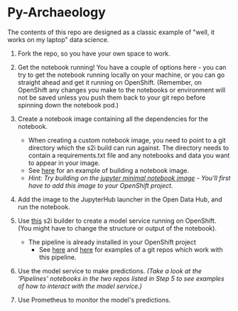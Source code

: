 # Py-Archaeology

The contents of this repo are designed as a classic example of "well, it works on my laptop" data science. 

1. Fork the repo, so you have your own space to work. 

2. Get the notebook running! You have a couple of options here - you can try to get the notebook running locally on your machine, or you can go straight ahead and get it running on OpenShift. (Remember, on OpenShift any changes you make to the notebooks or environment will not be saved unless you push them back to your git repo before spinning down the notebook pod.)

3. Create a notebook image containing all the dependencies for the notebook.
	- When creating a custom notebook image, you need to point to a git directory which the s2i build can run against. The directory needs to contain a requirements.txt file and any notebooks and data you want to appear in your image. 
	- See [here](https://github.com/willb/jupyter-notebooks#creating-custom-notebook-images) for an example of building a notebook image. 
	- _Hint: Try building on the [jupyter minimal notebook image](https://hub.docker.com/r/jupyter/minimal-notebook)
				- You'll first have to add this image to your OpenShift project._
4. Add the image to the JupyterHub launcher in the Open Data Hub, and run the notebook.

5. Use [this](https://github.com/willb/simple-model-s2i/blob/pipeline-s2i/.s2i/assemble) s2i builder to create a model service running on OpenShift. (You might have to change the structure or output of the notebook). 
	- The pipeline is already installed in your OpenShift project
		- See [here](https://github.com/willb/fraud-notebooks) and [here](https://github.com/aicoe-fde/ml-workflows-notebook) for examples of a git repos which work with this pipeline. 
6. Use the model service to make predictions. _(Take a look at the 'Pipelines' notebooks in the two repos listed in Step 5 to see examples of how to interact with the model service.)_
7. Use Prometheus to monitor the model's predictions. 


